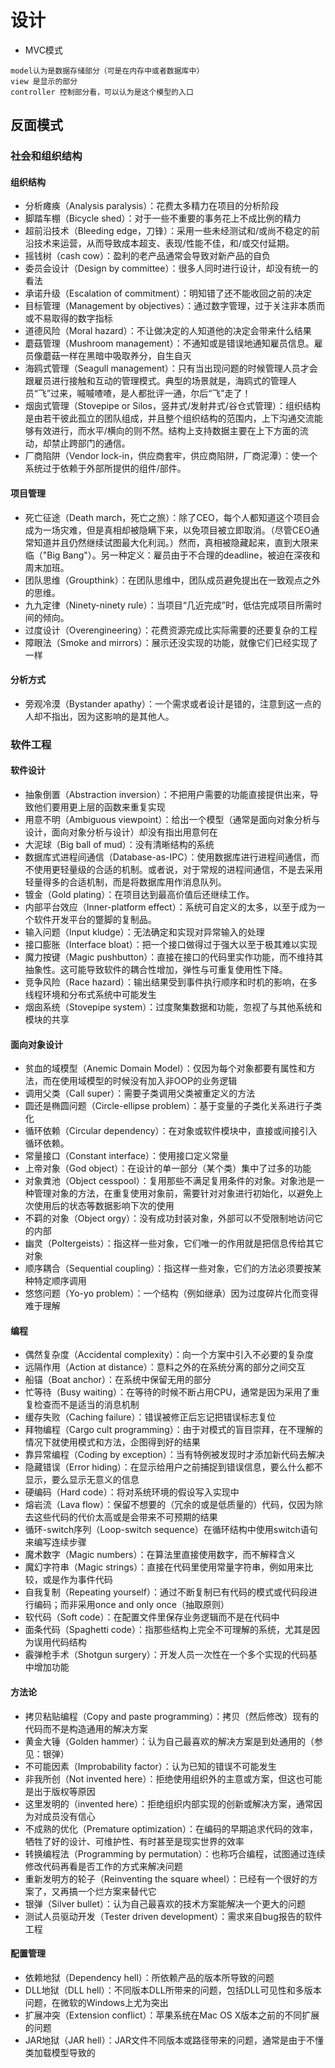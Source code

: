 # 设计
* MVC模式 
```
model认为是数据存储部分（可是在内存中或者数据库中）
view 是显示的部分
controller 控制部分看，可以认为是这个模型的入口
```



## 反面模式
### 社会和组织结构
#### 组织结构
* 分析瘫痪（Analysis paralysis）：花费太多精力在项目的分析阶段
* 脚踏车棚（Bicycle shed）：对于一些不重要的事务花上不成比例的精力
* 超前沿技术‎（Bleeding edge，刀锋）：采用一些未经测试和/或尚不稳定的前沿技术来运营，从而导致成本超支、表现/性能不佳，和/或交付延期。
* 摇钱树（cash cow）：盈利的老产品通常会导致对新产品的自负
* 委员会设计（Design by committee）：很多人同时进行设计，却没有统一的看法
* 承诺升级（Escalation of commitment）：明知错了还不能收回之前的决定
* 目标管理（Management by objectives）：通过数字管理，过于关注非本质而或不易取得的数字指标
* 道德风险（Moral hazard）：不让做决定的人知道他的决定会带来什么结果
* 蘑菇管理（Mushroom management）：不通知或是错误地通知雇员信息。雇员像蘑菇一样在黑暗中吸取养分，自生自灭
* 海鸥式管理（Seagull management）：只有当出现问题的时候管理人员才会跟雇员进行接触和互动的管理模式。典型的场景就是，海鸥式的管理人员“飞”过来，嘁嘁喳喳，是人都批评一通，尔后“飞”走了！
* 烟囱式管理（Stovepipe or Silos，竖井式/发射井式/谷仓式管理）：组织结构是由若干彼此孤立的团队组成，并且整个组织结构的范围内，上下沟通交流能够有效进行，而水平/横向的则不然。结构上支持数据主要在上下方面的流动，却禁止跨部门的通信。
* 厂商陷阱（Vendor lock-in，供应商套牢，供应商陷阱，厂商泥潭）：使一个系统过于依赖于外部所提供的组件/部件。
#### 项目管理
* 死亡征途（Death march，死亡之旅）：除了CEO，每个人都知道这个项目会成为一场灾难，但是真相却被隐瞒下来，以免项目被立即取消。（尽管CEO通常知道并且仍然继续试图最大化利润。）然而，真相被隐藏起来，直到大限来临（"Big Bang"）。另一种定义：雇员由于不合理的deadline，被迫在深夜和周末加班。
* 团队思维（Groupthink）：在团队思维中，团队成员避免提出在一致观点之外的思维。
* 九九定律（Ninety-ninety rule）：当项目“几近完成”时，低估完成项目所需时间的倾向。
* 过度设计（Overengineering）：花费资源完成比实际需要的还要复杂的工程
* 障眼法（Smoke and mirrors）：展示还没实现的功能，就像它们已经实现了一样
#### 分析方式
* 旁观冷漠（Bystander apathy）：一个需求或者设计是错的，注意到这一点的人却不指出，因为这影响的是其他人。
### 软件工程
#### 软件设计
* 抽象倒置（Abstraction inversion）：不把用户需要的功能直接提供出来，导致他们要用更上层的函数来重复实现
* 用意不明（Ambiguous viewpoint）：给出一个模型（通常是面向对象分析与设计，面向对象分析与设计）却没有指出用意何在
* 大泥球（Big ball of mud）：没有清晰结构的系统
* 数据库式进程间通信（Database-as-IPC）：使用数据库进行进程间通信，而不使用更轻量级的合适的机制。或者说，对于常规的进程间通信，不是去采用轻量得多的合适机制，而是将数据库用作消息队列。
* 镀金（Gold plating）：在项目达到最高价值后还继续工作。
* 内部平台效应（Inner-platform effect）：系统可自定义的太多，以至于成为一个软件开发平台的蹩脚的复制品。
* 输入问题（Input kludge）：无法确定和实现对异常输入的处理
* 接口膨胀（Interface bloat）：把一个接口做得过于强大以至于极其难以实现
* 魔力按键（Magic pushbutton）：直接在接口的代码里实作功能，而不维持其抽象性。这可能导致软件的耦合性增加，弹性与可重复使用性下降。
* 竞争风险（Race hazard）：输出结果受到事件执行顺序和时机的影响，在多线程环境和分布式系统中可能发生
* 烟囱系统（Stovepipe system）：过度聚集数据和功能，忽视了与其他系统和模块的共享
#### 面向对象设计
* 贫血的域模型（Anemic Domain Model）：仅因为每个对象都要有属性和方法，而在使用域模型的时候没有加入非OOP的业务逻辑
* 调用父类（Call super）：需要子类调用父类被重定义的方法
* 圆还是椭圆问题（Circle-ellipse problem）：基于变量的子类化关系进行子类化
* 循环依赖（Circular dependency）：在对象或软件模块中，直接或间接引入循环依赖。
* 常量接口（Constant interface）：使用接口定义常量
* 上帝对象（God object）：在设计的单一部分（某个类）集中了过多的功能
* 对象粪池（Object cesspool）：复用那些不满足复用条件的对象。对象池是一种管理对象的方法，在重复使用对象前，需要针对对象进行初始化，以避免上次使用后的状态等数据影响下次的使用
* 不羁的对象（Object orgy）：没有成功封装对象，外部可以不受限制地访问它的内部
* 幽灵（Poltergeists）：指这样一些对象，它们唯一的作用就是把信息传给其它对象
* 顺序耦合（Sequential coupling）：指这样一些对象，它们的方法必须要按某种特定顺序调用
* 悠悠问题（Yo-yo problem）：一个结构（例如继承）因为过度碎片化而变得难于理解
#### 编程
* 偶然复杂度（Accidental complexity）：向一个方案中引入不必要的复杂度
* 远隔作用（Action at distance）：意料之外的在系统分离的部分之间交互
* 船锚（Boat anchor）：在系统中保留无用的部分
* 忙等待（Busy waiting）：在等待的时候不断占用CPU，通常是因为采用了重复检查而不是适当的消息机制
* 缓存失败（Caching failure）：错误被修正后忘记把错误标志复位
* 拜物编程（Cargo cult programming）：由于对模式的盲目崇拜，在不理解的情况下就使用模式和方法，企图得到好的结果
* 靠异常编程（Coding by exception）：当有特例被发现时才添加新代码去解决
* 隐藏错误（Error hiding）：在显示给用户之前捕捉到错误信息，要么什么都不显示，要么显示无意义的信息
* 硬编码（Hard code）：将对系统环境的假设写入实现中
* 熔岩流（Lava flow）：保留不想要的（冗余的或是低质量的）代码，仅因为除去这些代码的代价太高或是会带来不可预期的结果
* 循环-switch序列（Loop-switch sequence）在循环结构中使用switch语句来编写连续步骤
* 魔术数字（Magic numbers）：在算法里直接使用数字，而不解释含义
* 魔幻字符串（Magic strings）：直接在代码里使用常量字符串，例如用来比较，或是作为事件代码
* 自我复制（Repeating yourself）：通过不断复制已有代码的模式或代码段进行编码；而非采用once and only once（抽取原则）
* 软代码（Soft code）：在配置文件里保存业务逻辑而不是在代码中
* 面条代码（Spaghetti code）：指那些结构上完全不可理解的系统，尤其是因为误用代码结构
* 霰弹枪手术（Shotgun surgery）：开发人员一次性在一个多个实现的代码基中增加功能
#### 方法论
* 拷贝粘贴编程（Copy and paste programming）：拷贝（然后修改）现有的代码而不是构造通用的解决方案
* 黄金大锤（Golden hammer）：认为自己最喜欢的解决方案是到处通用的（参见：银弹）
* 不可能因素（Improbability factor）：认为已知的错误不可能发生
* 非我所创（Not invented here）：拒绝使用组织外的主意或方案，但这也可能是出于版权等原因
* 这里发明的（invented here）：拒绝组织内部实现的创新或解决方案，通常因为对成员没有信心
* 不成熟的优化（Premature optimization）：在编码的早期追求代码的效率，牺牲了好的设计、可维护性、有时甚至是现实世界的效率
* 转换编程法（Programming by permutation）：也称巧合编程，试图通过连续修改代码再看是否工作的方式来解决问题
* 重新发明方的轮子（Reinventing the square wheel）：已经有一个很好的方案了，又再搞一个烂方案来替代它
* 银弹（Silver bullet）：认为自己最喜欢的技术方案能解决一个更大的问题
* 测试人员驱动开发（Tester driven development）：需求来自bug报告的软件工程
#### 配置管理
* 依赖地狱（Dependency hell）：所依赖产品的版本所导致的问题
* DLL地狱（DLL hell）：不同版本DLL所带来的问题，包括DLL可见性和多版本问题，在微软的Windows上尤为突出
* 扩展冲突（Extension conflict）：苹果系统在Mac OS X版本之前的不同扩展的问题
* JAR地狱（JAR hell）：JAR文件不同版本或路径带来的问题，通常是由于不懂类加载模型导致的